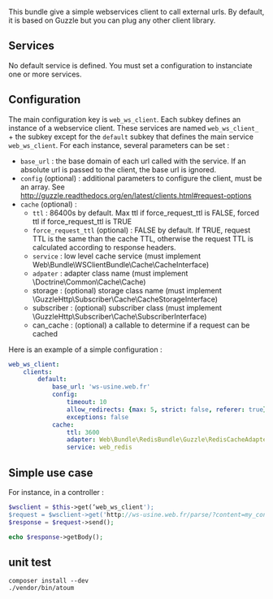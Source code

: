 

This bundle give a simple webservices client to call external urls. By default, it is based on Guzzle but you can plug any other client library.

## Services

No default service is defined. You must set a configuration to instanciate one or more services.

## Configuration

The main configuration key is `web_ws_client`. Each subkey defines an instance of a webservice client. These services are named `web_ws_client_` + the subkey except for the `default` subkey that defines the main service `web_ws_client`. For each instance, several parameters can be set :

  * `base_url` : the base domain of each url called with the service. If an absolute url is passed to the client, the base url is ignored.
  * `config` (optional) : additional parameters to configure the client, must be an array. See http://guzzle.readthedocs.org/en/latest/clients.html#request-options
  * `cache` (optional) :
    * `ttl` : 86400s by default. Max ttl if force_request_ttl is FALSE, forced ttl if force_request_ttl is TRUE
    * `force_request_ttl` (optional) : FALSE by default. If TRUE, request TTL is the same than the cache TTL, otherwise the request TTL is calculated according to response headers.
    * `service` : low level cache service (must implement Web\Bundle\WSClientBundle\Cache\CacheInterface)
    * `adpater` : adapter class name (must implement \Doctrine\Common\Cache\Cache)
    *  storage : (optional) storage class name (must implement \GuzzleHttp\Subscriber\Cache\CacheStorageInterface)
    *  subscriber : (optional) subscriber class (must implement \GuzzleHttp\Subscriber\Cache\SubscriberInterface)
    *  can_cache : (optional) a callable to determine if a request can be cached

Here is an example of a simple configuration :

```yaml
web_ws_client:
    clients:
        default:
            base_url: 'ws-usine.web.fr'
            config:
                timeout: 10
                allow_redirects: {max: 5, strict: false, referer: true}
                exceptions: false
            cache:
                ttl: 3600
                adapter: Web\Bundle\RedisBundle\Guzzle\RedisCacheAdapter
                service: web_redis
```

## Simple use case

For instance, in a controller :

```php
$wsclient = $this->get(‘web_ws_client');
$request = $wsclient->get('http://ws-usine.web.fr/parse/?content=my_content');
$response = $request->send();

echo $response->getBody();
```

## unit test

```shell
composer install --dev
./vendor/bin/atoum
```
